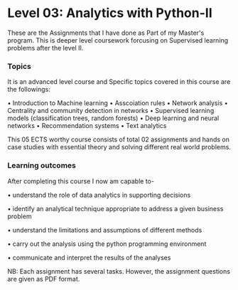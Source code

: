 # Level 03: Analytics with Python-II

These are the Assignments that I have done as Part of my Master's program. This is deeper level coursework forcusing on Supervised learning problems after the level II.


### Topics

It is an advanced level course and Specific topics covered in this course are the followings:

• Introduction to Machine learning
• Asscoiation rules
• Network analysis
• Centrality and community detection in networks
• Supervised learning models (classification trees, random forests)
• Deep learning and neural networks
• Recommendation systems
• Text analytics

This 05 ECTS worthy course consists of total 02 assignments and hands on case studies with essential theory and solving different real world problems.


### Learning outcomes

After completing this course I now am capable to-

• understand the role of data analytics in supporting decisions

• identify an analytical technique appropriate to address a given business problem

• understand the limitations and assumptions of different methods

• carry out the analysis using the python programming environment

• communicate and interpret the results of the analyses

NB: Each assignment has several tasks. However, the assignment questions are given as PDF format.
